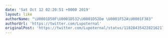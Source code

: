 ```yaml
---
date: 'Sat Oct 12 02:20:51 +0000 2019'
layout: like
authorName: "\U0001D50F\U0001D532\U0001D52Dø \U0001F52A\U0001F383"
authorUrl: 'https://twitter.com/Lupoternal'
originalPost: 'https://twitter.com/Lupoternal/status/1182843542282162176'
---
```

